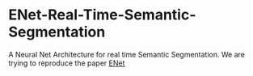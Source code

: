 # ENet-Real-Time-Semantic-Segmentation

A Neural Net Architecture for real time Semantic Segmentation. We are trying to reproduce the paper [ENet](https://arxiv.org/pdf/1606.02147.pdf)
